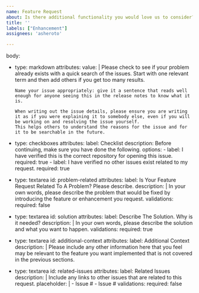```yaml
---
name: Feature Request
about: Is there additional functionality you would love us to consider?
title: ''
labels: ["Enhancement"]
assignees: 'asheroto'

---
```

body:
  - type: markdown
    attributes:
      value: |
        Please check to see if your problem already exists with a quick search of the issues. Start with one relevant term and then add others if you get too many results.

        Name your issue appropriately: give it a sentence that reads well enough for anyone seeing this in the release notes to know what it is.

        When writing out the issue details, please ensure you are writing it as if you were explaining it to somebody else, even if you will be working on and resolving the issue yourself.
        This helps others to understand the reasons for the issue and for it to be searchable in the future.
  - type: checkboxes
    attributes:
      label: Checklist
      description: Before continuing, make sure you have done the following.
      options:
        - label: I have verified this is the correct repository for opening this issue.
          required: true
        - label: I have verified no other issues exist related to my request.
          required: true
  - type: textarea
    id: problem-related
    attributes:
      label: Is Your Feature Request Related To A Problem? Please describe.
      description: |
        In your own words, please describe the problem that would be fixed by introducing the feature or enhancement you request.
    validations:
      required: false
  - type: textarea
    id: solution
    attributes:
      label: Describe The Solution. Why is it needed?
      description: |
        In your own words, please describe the solution and what you want to happen.
    validations:
      required: true
  - type: textarea
    id: additional-context
    attributes:
      label: Additional Context
      description: |
        Please include any other information here that you feel may be relevant to the feature you want implemented that is not covered in the previous sections.
  - type: textarea
    id: related-issues
    attributes:
      label: Related Issues
      description: |
        Include any links to other issues that are related to this request.
      placeholder: |
        - Issue #
        - Issue #
    validations:
      required: false